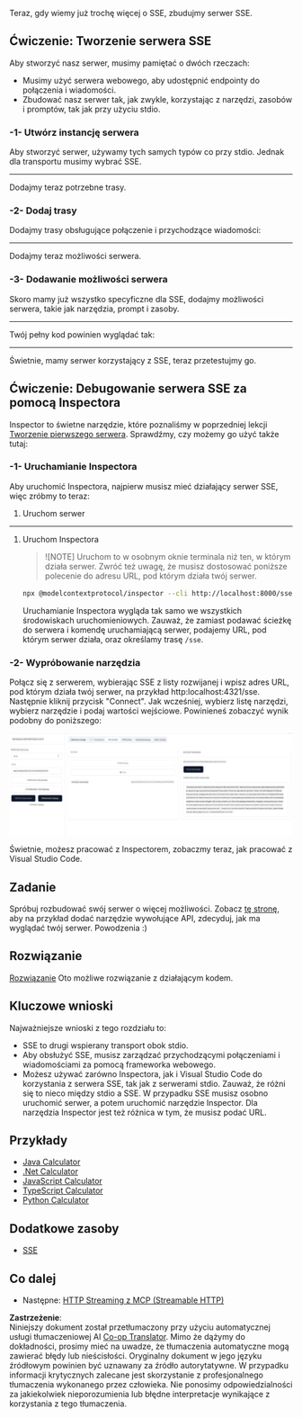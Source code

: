 <!--
CO_OP_TRANSLATOR_METADATA:
{
  "original_hash": "3dd2f1e39277c31b0e57e29d165354d6",
  "translation_date": "2025-06-12T22:02:10+00:00",
  "source_file": "03-GettingStarted/05-sse-server/README.md",
  "language_code": "pl"
}
-->
Teraz, gdy wiemy już trochę więcej o SSE, zbudujmy serwer SSE.

## Ćwiczenie: Tworzenie serwera SSE

Aby stworzyć nasz serwer, musimy pamiętać o dwóch rzeczach:

- Musimy użyć serwera webowego, aby udostępnić endpointy do połączenia i wiadomości.
- Zbudować nasz serwer tak, jak zwykle, korzystając z narzędzi, zasobów i promptów, tak jak przy użyciu stdio.

### -1- Utwórz instancję serwera

Aby stworzyć serwer, używamy tych samych typów co przy stdio. Jednak dla transportu musimy wybrać SSE.

---

Dodajmy teraz potrzebne trasy.

### -2- Dodaj trasy

Dodajmy trasy obsługujące połączenie i przychodzące wiadomości:

---

Dodajmy teraz możliwości serwera.

### -3- Dodawanie możliwości serwera

Skoro mamy już wszystko specyficzne dla SSE, dodajmy możliwości serwera, takie jak narzędzia, prompt i zasoby.

---

Twój pełny kod powinien wyglądać tak:

---

Świetnie, mamy serwer korzystający z SSE, teraz przetestujmy go.

## Ćwiczenie: Debugowanie serwera SSE za pomocą Inspectora

Inspector to świetne narzędzie, które poznaliśmy w poprzedniej lekcji [Tworzenie pierwszego serwera](/03-GettingStarted/01-first-server/README.md). Sprawdźmy, czy możemy go użyć także tutaj:

### -1- Uruchamianie Inspectora

Aby uruchomić Inspectora, najpierw musisz mieć działający serwer SSE, więc zróbmy to teraz:

1. Uruchom serwer

---

1. Uruchom Inspectora

    > ![NOTE]
    > Uruchom to w osobnym oknie terminala niż ten, w którym działa serwer. Zwróć też uwagę, że musisz dostosować poniższe polecenie do adresu URL, pod którym działa twój serwer.

    ```sh
    npx @modelcontextprotocol/inspector --cli http://localhost:8000/sse --method tools/list
    ```

    Uruchamianie Inspectora wygląda tak samo we wszystkich środowiskach uruchomieniowych. Zauważ, że zamiast podawać ścieżkę do serwera i komendę uruchamiającą serwer, podajemy URL, pod którym serwer działa, oraz określamy trasę `/sse`.

### -2- Wypróbowanie narzędzia

Połącz się z serwerem, wybierając SSE z listy rozwijanej i wpisz adres URL, pod którym działa twój serwer, na przykład http:localhost:4321/sse. Następnie kliknij przycisk "Connect". Jak wcześniej, wybierz listę narzędzi, wybierz narzędzie i podaj wartości wejściowe. Powinieneś zobaczyć wynik podobny do poniższego:

![Serwer SSE działający w inspectorze](../../../../translated_images/sse-inspector.d86628cc597b8fae807a31d3d6837842f5f9ee1bcc6101013fa0c709c96029ad.pl.png)

Świetnie, możesz pracować z Inspectorem, zobaczmy teraz, jak pracować z Visual Studio Code.

## Zadanie

Spróbuj rozbudować swój serwer o więcej możliwości. Zobacz [tę stronę](https://api.chucknorris.io/), aby na przykład dodać narzędzie wywołujące API, zdecyduj, jak ma wyglądać twój serwer. Powodzenia :)

## Rozwiązanie

[Rozwiązanie](./solution/README.md) Oto możliwe rozwiązanie z działającym kodem.

## Kluczowe wnioski

Najważniejsze wnioski z tego rozdziału to:

- SSE to drugi wspierany transport obok stdio.
- Aby obsłużyć SSE, musisz zarządzać przychodzącymi połączeniami i wiadomościami za pomocą frameworka webowego.
- Możesz używać zarówno Inspectora, jak i Visual Studio Code do korzystania z serwera SSE, tak jak z serwerami stdio. Zauważ, że różni się to nieco między stdio a SSE. W przypadku SSE musisz osobno uruchomić serwer, a potem uruchomić narzędzie Inspector. Dla narzędzia Inspector jest też różnica w tym, że musisz podać URL.

## Przykłady

- [Java Calculator](../samples/java/calculator/README.md)
- [.Net Calculator](../../../../03-GettingStarted/samples/csharp)
- [JavaScript Calculator](../samples/javascript/README.md)
- [TypeScript Calculator](../samples/typescript/README.md)
- [Python Calculator](../../../../03-GettingStarted/samples/python)

## Dodatkowe zasoby

- [SSE](https://developer.mozilla.org/en-US/docs/Web/API/Server-sent_events)

## Co dalej

- Następne: [HTTP Streaming z MCP (Streamable HTTP)](/03-GettingStarted/06-http-streaming/README.md)

**Zastrzeżenie**:  
Niniejszy dokument został przetłumaczony przy użyciu automatycznej usługi tłumaczeniowej AI [Co-op Translator](https://github.com/Azure/co-op-translator). Mimo że dążymy do dokładności, prosimy mieć na uwadze, że tłumaczenia automatyczne mogą zawierać błędy lub nieścisłości. Oryginalny dokument w jego języku źródłowym powinien być uznawany za źródło autorytatywne. W przypadku informacji krytycznych zalecane jest skorzystanie z profesjonalnego tłumaczenia wykonanego przez człowieka. Nie ponosimy odpowiedzialności za jakiekolwiek nieporozumienia lub błędne interpretacje wynikające z korzystania z tego tłumaczenia.